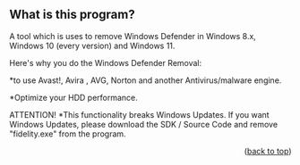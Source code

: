 
<!-- WHAT IS THE PROGRAM? -->
## What is this program?
A tool which is uses to remove Windows Defender in Windows 8.x, Windows 10 (every version) and Windows 11.

Here's why you do the Windows Defender Removal:

*to use Avast!, Avira , AVG, Norton and another Antivirus/malware engine.

*Optimize your HDD performance.

ATTENTION! 
*This functionality breaks Windows Updates. If you want Windows Updates, please download the SDK / Source Code and remove "fidelity.exe" from the program.

<p align="right">(<a href="#top">back to top</a>)</p>

